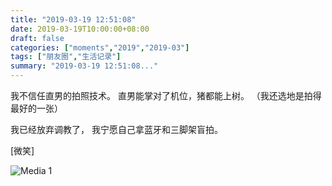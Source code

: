 ```yaml
---
title: "2019-03-19 12:51:08"
date: 2019-03-19T10:00:00+08:00
draft: false
categories: ["moments","2019","2019-03"]
tags: ["朋友圈","生活记录"]
summary: "2019-03-19 12:51:08..."
---
```


我不信任直男的拍照技术。
直男能掌对了机位，猪都能上树。
（我还选地是拍得最好的一张）

我已经放弃调教了，
我宁愿自己拿蓝牙和三脚架盲拍。

[微笑]

![Media 1](/Moments/photos/2019-03-19/201903191251080.jpg)

